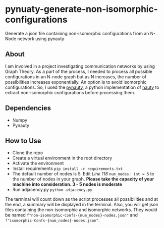# pynuaty-generate-non-isomorphic-configurations
Generate a json file containing non-isomorphic configurations from an N-Node network using pynauty

## About
I am involved in a project investigating communication networks by using Graph Theory. As a part of the process, I needed to process all possible configurations in an N-node graph but as N increases, the number of possibilities increases exponentially. An option is to avoid isomorphic configurations. So, I used the [pynauty](https://pypi.org/project/pynauty/), a python implementation of [nauty](https://pallini.di.uniroma1.it/) to extract non-isomorphic configurations before processing them.


## Dependencies
- Numpy
- Pynauty


## How to Use
- Clone the repo
- Create a virtual environment in the root directory
- Activate the environment
- Install requirements `pip install -r requirements.txt`
- The default number of nodes is 5. Edit *Line 118* `num_nodes: int = 5` to the number of nodes in your graph. **Please take the capacity of your machine into consideration. 3 - 5 nodes is moderate**
- Run adjacency.py `python adjacency.py`


The terminal will count down as the script processes all possibilities and at the end, a summary will be displayed in the terminal. Also, you will get json files containing the non-isomorphic and isomorphic networks. They would be named `f"non-isomorphic-Confs-{num_nodes}-nodes.json"` and `f"isomorphic-Confs-{num_nodes}-nodes.json"`.
